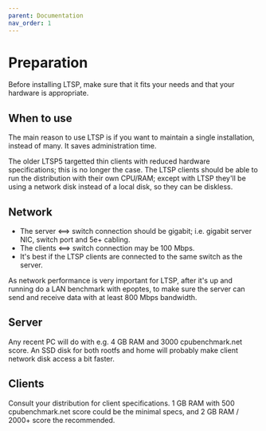 ```yaml
---
parent: Documentation
nav_order: 1
---
```


# Preparation

Before installing LTSP, make sure that it fits your needs and that your hardware is appropriate.

## When to use

The main reason to use LTSP is if you want to maintain a single installation, instead of many. It saves administration time.

The older LTSP5 targetted thin clients with reduced hardware specifications; this is no longer the case. The LTSP clients should be able to run the distribution with their own CPU/RAM; except with LTSP they'll be using a network disk instead of a local disk, so they can be diskless.

## Network

- The server ⟺ switch connection should be gigabit; i.e. gigabit server NIC, switch port and 5e+ cabling.
- The clients ⟺ switch connection may be 100 Mbps.
- It's best if the LTSP clients are connected to the same switch as the server.

As network performance is very important for LTSP, after it's up and running do a LAN benchmark with epoptes, to make sure the server can send and receive data with at least 800 Mbps bandwidth.

## Server

Any recent PC will do with e.g. 4 GB RAM and 3000 cpubenchmark.net score. An SSD disk for both rootfs and home will probably make client network disk access a bit faster.

## Clients

Consult your distribution for client specifications. 1 GB RAM with 500 cpubenchmark.net score could be the minimal specs, and 2 GB RAM / 2000+ score the recommended.
